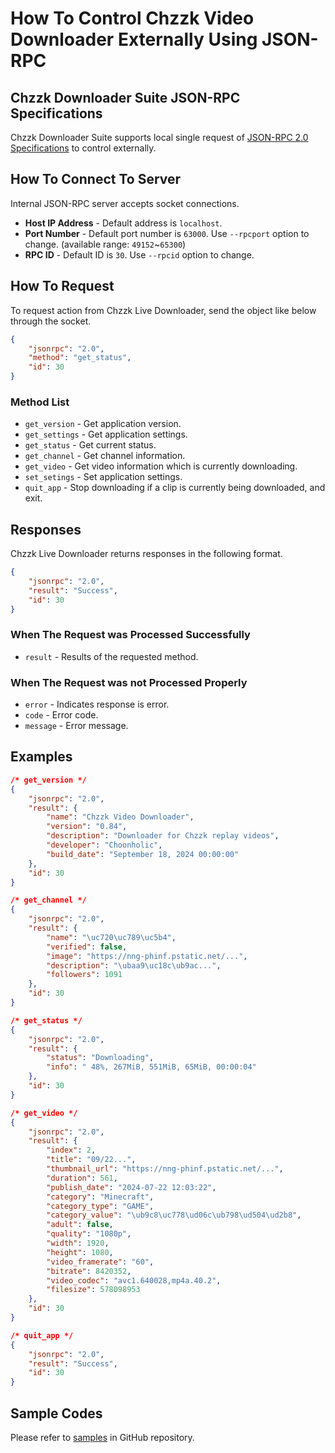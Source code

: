 # How To Control Chzzk Video Downloader Externally Using JSON-RPC

## Chzzk Downloader Suite JSON-RPC Specifications
Chzzk Downloader Suite supports local single request of [JSON-RPC 2.0 Specifications](https://www.jsonrpc.org/specification) to control externally.

## How To Connect To Server
Internal JSON-RPC server accepts socket connections.

* **Host IP Address** - Default address is `localhost`.
* **Port Number** - Default port number is `63000`. Use `--rpcport` option to change. (available range: `49152`~`65300`)
* **RPC ID** - Default ID is `30`. Use `--rpcid` option to change.

## How To Request
To request action from Chzzk Live Downloader, send the object like below through the socket.

```json
{
    "jsonrpc": "2.0",
    "method": "get_status",
    "id": 30
}
```

### Method List
* `get_version` - Get application version.
* `get_settings` - Get application settings.
* `get_status` - Get current status.
* `get_channel` - Get channel information.
* `get_video` - Get video information which is currently downloading.
* `set_setings` - Set application settings.
* `quit_app` - Stop downloading if a clip is currently being downloaded, and exit.

## Responses
Chzzk Live Downloader returns responses in the following format.

```json
{
    "jsonrpc": "2.0",
    "result": "Success",
    "id": 30
}
```

### When The Request was Processed Successfully
* `result` - Results of the requested method.

### When The Request was not Processed Properly
* `error` - Indicates response is error.
* `code` - Error code.
* `message` - Error message.

## Examples
```json
/* get_version */
{
    "jsonrpc": "2.0",
    "result": {
        "name": "Chzzk Video Downloader",
        "version": "0.84",
        "description": "Downloader for Chzzk replay videos",
        "developer": "Choonholic",
        "build_date": "September 18, 2024 00:00:00"
    },
    "id": 30
}

/* get_channel */
{
    "jsonrpc": "2.0",
    "result": {
        "name": "\uc720\uc789\uc5b4",
        "verified": false,
        "image": "https://nng-phinf.pstatic.net/...",
        "description": "\ubaa9\uc18c\ub9ac...",
        "followers": 1091
    },
    "id": 30
}

/* get_status */
{
    "jsonrpc": "2.0",
    "result": {
        "status": "Downloading",
        "info": " 48%, 267MiB, 551MiB, 65MiB, 00:00:04"
    },
    "id": 30
}

/* get_video */
{
    "jsonrpc": "2.0",
    "result": {
        "index": 2,
        "title": "09/22...",
        "thumbnail_url": "https://nng-phinf.pstatic.net/...",
        "duration": 561,
        "publish_date": "2024-07-22 12:03:22",
        "category": "Minecraft",
        "category_type": "GAME",
        "category_value": "\ub9c8\uc778\ud06c\ub798\ud504\ud2b8",
        "adult": false,
        "quality": "1080p",
        "width": 1920,
        "height": 1080,
        "video_framerate": "60",
        "bitrate": 8420352,
        "video_codec": "avc1.640028,mp4a.40.2",
        "filesize": 578098953
    },
    "id": 30
}

/* quit_app */
{
    "jsonrpc": "2.0",
    "result": "Success",
    "id": 30
}
```

## Sample Codes
Please refer to [samples](https://github.com/Choonholic/ChzzkDownloader/blob/main/samples/) in GitHub repository.
